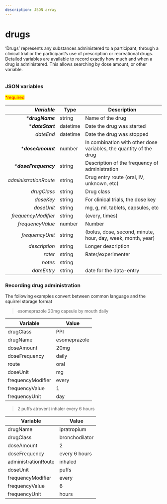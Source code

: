 ```yaml
---
description: JSON array
---
```


# drugs

‘Drugs’ represents any substances administered to a participant; through a clinical trial or the participant’s use of prescription or recreational drugs. Detailed variables are available to record exactly how much and when a drug is administered. This allows searching by dose amount, or other variable.

<figure><img src="https://mermaid.ink/img/pako:eNqVk01r4zAQhv9KmBJwwA5OcFNHhZ7aS1l2YXtbDGU2Gidq_YUks_GG_PeV7EiJsz20OkjvSM-rkcbWATY1J2CwldjsJt9-ZtXENFnXOnh--fG9V7MoeuCoMbDd7P6MmPnXBjfvuKXAiav1RjRUiIpU4NUVQfuGpCip0iq40I6yOQ2l2t9vtDGIE27dxZbRLRcm02n8gCgJVSsN4sQHDJftVgV971eHDW0KczyboR_-X8YKi04JFTjhkd4QzU1BUGKpclFQMEiHTKdnyF7aImpU8un0oj4WO4cDfI4n_cTM-Xzt-xOcgsHjoiuHu4A1OD0YXDQy-CvorqCJP75lCnaT53loqiTrd4o4qh1KiR1bjk2jLF8xXlXhK9ZRKT5jPNn8N_yM59LZ_1beRLdxHA42dpMkyUlHfwTXO5Y0ewihJFmi4OaJHuxGGegdlZQBM5JTjm2hM8iqo0HbxhSenrjQtQSWY6EoBGx1_dJVG2BatuSgR4HmxZeearD6VdejGNgB9sDiEDpgy3g1X6XJXbpKF3fLdJ2kxxD-9o54vh5aerteLFbLND3-A0mQdY4?type=png" alt=""><figcaption></figcaption></figure>

### JSON variables

<mark style="color:red;">\*required</mark>

|        _**Variable**_ | **Type** | **Description**                                                    |
| --------------------: | -------- | ------------------------------------------------------------------ |
|      _\***drugName**_ | string   | Name of the drug                                                   |
|     _\***dateStart**_ | datetime | Date the drug was started                                          |
|             _dateEnd_ | datetime | Date the drug was stopped                                          |
|    _\***doseAmount**_ | number   | In combination with other dose variables, the quantity of the drug |
| _\***doseFrequency**_ | string   | Description of the frequency of administration                     |
| _administrationRoute_ | string   | Drug entry route (oral, IV, unknown, etc)                          |
|           _drugClass_ | string   | Drug class                                                         |
|             _doseKey_ | string   | For clinical trials, the dose key                                  |
|            _doseUnit_ | string   | mg, g, ml, tablets, capsules, etc                                  |
|   _frequencyModifier_ | string   | (every, times)                                                     |
|      _frequencyValue_ | number   | Number                                                             |
|       _frequencyUnit_ | string   | (bolus, dose, second, minute, hour, day, week, month, year)        |
|         _description_ | string   | Longer description                                                 |
|               _rater_ | string   | Rater/experimenter                                                 |
|               _notes_ | string   |                                                                    |
|           _dateEntry_ | string   |  date for the data-entry                                           |

### Recording drug administration

The following examples convert between common language and the squirrel storage format

> esomeprazole 20mg capsule by mouth daily

| Variable          | Value        |
| ----------------- | ------------ |
| drugClass         | PPI          |
| drugName          | esomeprazole |
| doseAmount        | 20mg         |
| doseFrequency     | daily        |
| route             | oral         |
| doseUnit          | mg           |
| frequencyModifier | every        |
| frequencyValue    | 1            |
| frequencyUnit     | day          |

> 2 puffs atrovent inhaler every 6 hours

| Variable            | Value          |
| ------------------- | -------------- |
| drugName            | ipratropium    |
| drugClass           | bronchodilator |
| doseAmount          | 2              |
| doseFrequency       | every 6 hours  |
| administrationRoute | inhaled        |
| doseUnit            | puffs          |
| frequencyModifier   | every          |
| frequencyValue      | 6              |
| frequencyUnit       | hours          |

